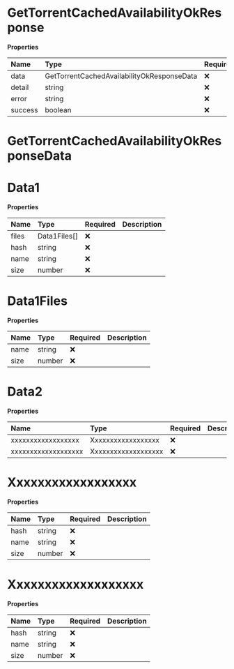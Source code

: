 # GetTorrentCachedAvailabilityOkResponse

**Properties**

| Name    | Type                                       | Required | Description |
| :------ | :----------------------------------------- | :------- | :---------- |
| data    | GetTorrentCachedAvailabilityOkResponseData | ❌       |             |
| detail  | string                                     | ❌       |             |
| error   | string                                     | ❌       |             |
| success | boolean                                    | ❌       |             |

# GetTorrentCachedAvailabilityOkResponseData

# Data1

**Properties**

| Name  | Type         | Required | Description |
| :---- | :----------- | :------- | :---------- |
| files | Data1Files[] | ❌       |             |
| hash  | string       | ❌       |             |
| name  | string       | ❌       |             |
| size  | number       | ❌       |             |

# Data1Files

**Properties**

| Name | Type   | Required | Description |
| :--- | :----- | :------- | :---------- |
| name | string | ❌       |             |
| size | number | ❌       |             |

# Data2

**Properties**

| Name                | Type                | Required | Description |
| :------------------ | :------------------ | :------- | :---------- |
| xxxxxxxxxxxxxxxxxx  | Xxxxxxxxxxxxxxxxxx  | ❌       |             |
| xxxxxxxxxxxxxxxxxxx | Xxxxxxxxxxxxxxxxxxx | ❌       |             |

# Xxxxxxxxxxxxxxxxxx

**Properties**

| Name | Type   | Required | Description |
| :--- | :----- | :------- | :---------- |
| hash | string | ❌       |             |
| name | string | ❌       |             |
| size | number | ❌       |             |

# Xxxxxxxxxxxxxxxxxxx

**Properties**

| Name | Type   | Required | Description |
| :--- | :----- | :------- | :---------- |
| hash | string | ❌       |             |
| name | string | ❌       |             |
| size | number | ❌       |             |
